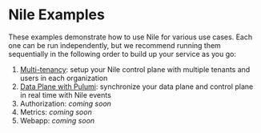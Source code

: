 # Nile Examples

These examples demonstrate how to use Nile for various use cases.
Each one can be run independently, but we recommend running them sequentially in the following order to build up your service as you go:

1. [Multi-tenancy](multi-tenancy): setup your Nile control plane with multiple tenants and users in each organization
2. [Data Plane with Pulumi](data-plane/pulumi/): synchronize your data plane and control plane in real time with Nile events
3. Authorization: _coming soon_
4. Metrics: _coming soon_
5. Webapp: _coming soon_
